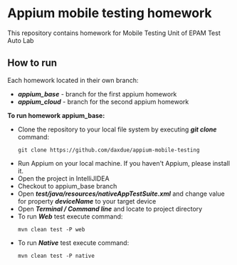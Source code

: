 # Appium mobile testing homework

This repository contains homework for Mobile Testing Unit of EPAM Test Auto Lab

## How to run

Each homework located in their own branch:
* ***appium_base*** - branch for the first appium homework
* ***appium_cloud*** - branch for the second appium homework

**To run homework appium_base:**
* Clone the repository to your local file system by executing ***git clone*** command:
    ```
    git clone https://github.com/daxdue/appium-mobile-testing
    ```
* Run Appium on your local machine. If you haven't Appium, please install it.
* Open the project in IntelliJIDEA
* Checkout to appium_base branch
* Open ***test/java/resources/nativeAppTestSuite.xml*** and change value for property ***deviceName*** to your target device
* Open ***Terminal / Command line*** and locate to project directory
* To run ***Web*** test execute command:
    ```
    mvn clean test -P web
    ```
* To run ***Native*** test execute command:
    ```
    mvn clean test -P native
    ```
